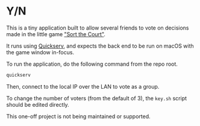 # Y/N

This is a tiny application built to allow several friends to vote on decisions
made in the little game ["Sort the
Court"](https://graebor.itch.io/sort-the-court). 

It runs using [Quickserv](https://github.com/jstrieb/quickserv), and expects
the back end to be run on macOS with the game window in-focus. 

To run the application, do the following command from the repo root.

``` bash
quickserv
```

Then, connect to the local IP over the LAN to vote as a group.

To change the number of voters (from the default of 3), the `key.sh` script
should be edited directly.

This one-off project is not being maintained or supported.
